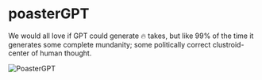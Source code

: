 # poasterGPT
We would all love if GPT could generate 🔥 takes, but like 99% of the time it generates some complete mundanity; some politically correct clustroid-center of human thought.

![PoasterGPT](https://github.com/RyanLucas3/poasterGPT/assets/55145311/831a7ad9-b476-4174-a710-a4115467db58)
